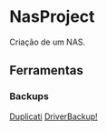 # NasProject
Criação de um NAS.

## Ferramentas
### Backups
[Duplicati](https://duplicati.com/)
[DriverBackup!](https://sourceforge.net/projects/drvback/)

